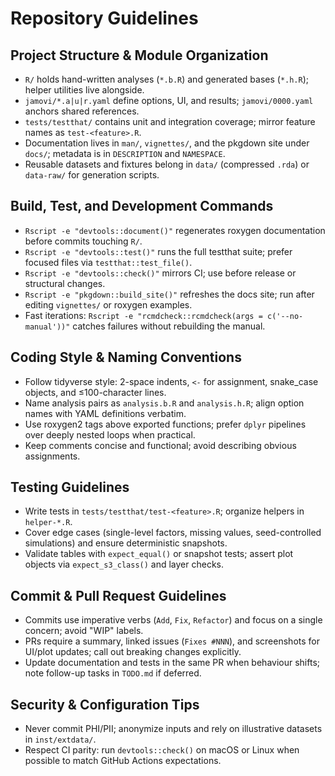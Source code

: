 # Repository Guidelines

## Project Structure & Module Organization
- `R/` holds hand-written analyses (`*.b.R`) and generated bases (`*.h.R`); helper utilities live alongside.
- `jamovi/*.a|u|r.yaml` define options, UI, and results; `jamovi/0000.yaml` anchors shared references.
- `tests/testthat/` contains unit and integration coverage; mirror feature names as `test-<feature>.R`.
- Documentation lives in `man/`, `vignettes/`, and the pkgdown site under `docs/`; metadata is in `DESCRIPTION` and `NAMESPACE`.
- Reusable datasets and fixtures belong in `data/` (compressed `.rda`) or `data-raw/` for generation scripts.

## Build, Test, and Development Commands
- `Rscript -e "devtools::document()"` regenerates roxygen documentation before commits touching `R/`.
- `Rscript -e "devtools::test()"` runs the full testthat suite; prefer focused files via `testthat::test_file()`.
- `Rscript -e "devtools::check()"` mirrors CI; use before release or structural changes.
- `Rscript -e "pkgdown::build_site()"` refreshes the docs site; run after editing `vignettes/` or roxygen examples.
- Fast iterations: `Rscript -e "rcmdcheck::rcmdcheck(args = c('--no-manual'))"` catches failures without rebuilding the manual.

## Coding Style & Naming Conventions
- Follow tidyverse style: 2-space indents, `<-` for assignment, snake_case objects, and ≤100-character lines.
- Name analysis pairs as `analysis.b.R` and `analysis.h.R`; align option names with YAML definitions verbatim.
- Use roxygen2 tags above exported functions; prefer `dplyr` pipelines over deeply nested loops when practical.
- Keep comments concise and functional; avoid describing obvious assignments.

## Testing Guidelines
- Write tests in `tests/testthat/test-<feature>.R`; organize helpers in `helper-*.R`.
- Cover edge cases (single-level factors, missing values, seed-controlled simulations) and ensure deterministic snapshots.
- Validate tables with `expect_equal()` or snapshot tests; assert plot objects via `expect_s3_class()` and layer checks.

## Commit & Pull Request Guidelines
- Commits use imperative verbs (`Add`, `Fix`, `Refactor`) and focus on a single concern; avoid "WIP" labels.
- PRs require a summary, linked issues (`Fixes #NNN`), and screenshots for UI/plot updates; call out breaking changes explicitly.
- Update documentation and tests in the same PR when behaviour shifts; note follow-up tasks in `TODO.md` if deferred.

## Security & Configuration Tips
- Never commit PHI/PII; anonymize inputs and rely on illustrative datasets in `inst/extdata/`.
- Respect CI parity: run `devtools::check()` on macOS or Linux when possible to match GitHub Actions expectations.
